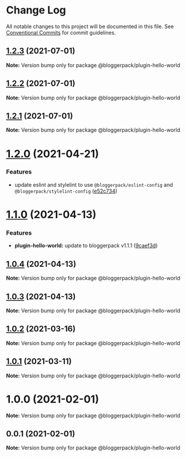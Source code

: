# Change Log

All notable changes to this project will be documented in this file.
See [Conventional Commits](https://conventionalcommits.org) for commit guidelines.

## [1.2.3](https://github.com/bloggerpack/bloggerpack/compare/@bloggerpack/plugin-hello-world@1.2.2...@bloggerpack/plugin-hello-world@1.2.3) (2021-07-01)

**Note:** Version bump only for package @bloggerpack/plugin-hello-world





## [1.2.2](https://github.com/bloggerpack/bloggerpack/compare/@bloggerpack/plugin-hello-world@1.2.1...@bloggerpack/plugin-hello-world@1.2.2) (2021-07-01)

**Note:** Version bump only for package @bloggerpack/plugin-hello-world





## [1.2.1](https://github.com/bloggerpack/bloggerpack/compare/@bloggerpack/plugin-hello-world@1.2.0...@bloggerpack/plugin-hello-world@1.2.1) (2021-07-01)

**Note:** Version bump only for package @bloggerpack/plugin-hello-world





# [1.2.0](https://github.com/bloggerpack/bloggerpack/compare/@bloggerpack/plugin-hello-world@1.1.0...@bloggerpack/plugin-hello-world@1.2.0) (2021-04-21)


### Features

* update eslint and stylelint to use `@bloggerpack/eslint-config` and `@bloggerpack/stylelint-config` ([e52c734](https://github.com/bloggerpack/bloggerpack/commit/e52c73445c7cdb99b3ec34eef44ecc9c28d63bcf))





# [1.1.0](https://github.com/bloggerpack/bloggerpack/compare/@bloggerpack/plugin-hello-world@1.0.4...@bloggerpack/plugin-hello-world@1.1.0) (2021-04-13)


### Features

* **plugin-hello-world:** update to bloggerpack v1.1.1 ([9caef3d](https://github.com/bloggerpack/bloggerpack/commit/9caef3dae18cab7c21bf495ae11b3b08383b3d37))





## [1.0.4](https://github.com/bloggerpack/bloggerpack/compare/@bloggerpack/plugin-hello-world@1.0.3...@bloggerpack/plugin-hello-world@1.0.4) (2021-04-13)

**Note:** Version bump only for package @bloggerpack/plugin-hello-world





## [1.0.3](https://github.com/bloggerpack/bloggerpack/compare/@bloggerpack/plugin-hello-world@1.0.2...@bloggerpack/plugin-hello-world@1.0.3) (2021-04-13)

**Note:** Version bump only for package @bloggerpack/plugin-hello-world





## [1.0.2](https://github.com/bloggerpack/bloggerpack/compare/@bloggerpack/plugin-hello-world@1.0.1...@bloggerpack/plugin-hello-world@1.0.2) (2021-03-16)

**Note:** Version bump only for package @bloggerpack/plugin-hello-world





## [1.0.1](https://github.com/bloggerpack/bloggerpack/compare/@bloggerpack/plugin-hello-world@1.0.0...@bloggerpack/plugin-hello-world@1.0.1) (2021-03-11)

**Note:** Version bump only for package @bloggerpack/plugin-hello-world





# 1.0.0 (2021-02-01)

**Note:** Version bump only for package @bloggerpack/plugin-hello-world





## 0.0.1 (2021-02-01)

**Note:** Version bump only for package @bloggerpack/plugin-hello-world
